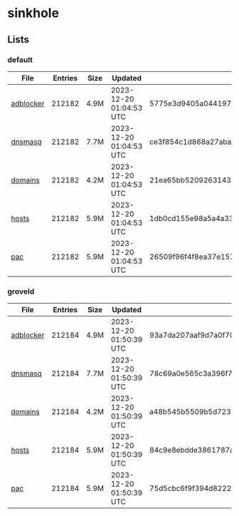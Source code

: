 # sinkhole

## Lists

### default

|File|Entries|Size|Updated|Hash|
|-|-|-|-|-|
|[adblocker](https://raw.githubusercontent.com/groveld/sinkhole/lists/default/adblocker.txt)|212182|4.9M|2023-12-20 01:04:53 UTC|5775e3d9405a044197b573c7030bcd49e9066b83d529ea9336e923c5bac06488|
|[dnsmasq](https://raw.githubusercontent.com/groveld/sinkhole/lists/default/dnsmasq.txt)|212182|7.7M|2023-12-20 01:04:53 UTC|ce3f854c1d868a27aba56329055a187a77dcba80284e5859ad70288b8c749c95|
|[domains](https://raw.githubusercontent.com/groveld/sinkhole/lists/default/domains.txt)|212182|4.2M|2023-12-20 01:04:53 UTC|21ea65bb52092631438548a3bf456dca99c518dd5d142bf693e4eb21499146c4|
|[hosts](https://raw.githubusercontent.com/groveld/sinkhole/lists/default/hosts.txt)|212182|5.9M|2023-12-20 01:04:53 UTC|1db0cd155e98a5a4a3379cd5ebe438b19595cc5e9b005068124733050214f2f9|
|[pac](https://raw.githubusercontent.com/groveld/sinkhole/lists/default/pac.txt)|212182|5.9M|2023-12-20 01:04:53 UTC|26509f96f4f8ea37e1572155e86bb92cc97cadc2dfaf7c71279d4f5ca7f4019d|

### groveld

|File|Entries|Size|Updated|Hash|
|-|-|-|-|-|
|[adblocker](https://raw.githubusercontent.com/groveld/sinkhole/lists/groveld/adblocker.txt)|212184|4.9M|2023-12-20 01:50:39 UTC|93a7da207aaf9d7a0f70ae25ef4c65eb4c757ad25087a7a47ddd715eb3331c8d|
|[dnsmasq](https://raw.githubusercontent.com/groveld/sinkhole/lists/groveld/dnsmasq.txt)|212184|7.7M|2023-12-20 01:50:39 UTC|78c69a0e565c3a396f7b7ff6ddcf0c845db94ad95dd19344ccaf2faad05f1056|
|[domains](https://raw.githubusercontent.com/groveld/sinkhole/lists/groveld/domains.txt)|212184|4.2M|2023-12-20 01:50:39 UTC|a48b545b5509b5d72370a21fa9e3908e0a0da33ea80a7825a4cb85e5ca509d98|
|[hosts](https://raw.githubusercontent.com/groveld/sinkhole/lists/groveld/hosts.txt)|212184|5.9M|2023-12-20 01:50:39 UTC|84c9e8ebdde3861787a7d26f941c56646ac4a0a6e003ed8b4934e267f7bec670|
|[pac](https://raw.githubusercontent.com/groveld/sinkhole/lists/groveld/pac.txt)|212184|5.9M|2023-12-20 01:50:39 UTC|75d5cbc6f9f394d82223fa3a19b3e3c9e8337a1e6d10cb27dd39be4f27700fb3|
